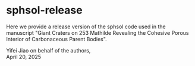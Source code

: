 # sphsol-release

Here we provide a release version of the sphsol code used in the manuscript "Giant Craters on 253 Mathilde Revealing the Cohesive Porous Interior of Carbonaceous Parent Bodies".

Yifei Jiao on behalf of the authors, <br>
April 20, 2025
